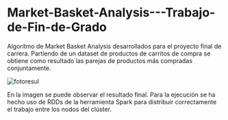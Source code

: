 # Market-Basket-Analysis---Trabajo-de-Fin-de-Grado

Algoritmo de Market Basket Analysis desarrollados para el proyecto final de carrera.
Partiendo de un dataset de productos de carritos de compra se obtiene como resultado las parejas de productos más compradas conjuntamente.

![fotoresul](https://user-images.githubusercontent.com/47414699/122975614-d315b300-d393-11eb-8f6e-b50a5301304c.PNG)

En la imagen se puede observar el resultado final. Para la ejecución se ha hecho uso de RDDs de la herramienta Spark para distribuir correctamente el trabajo entre los nodos del clúster.
